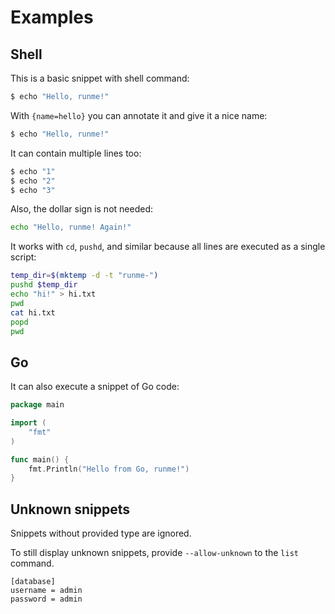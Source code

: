 # Examples

## Shell

This is a basic snippet with shell command:

```sh
$ echo "Hello, runme!"
```

With `{name=hello}` you can annotate it and give it a nice name:

```sh {name=echo}
$ echo "Hello, runme!"
```

It can contain multiple lines too:

```sh
$ echo "1"
$ echo "2"
$ echo "3"
```

Also, the dollar sign is not needed:

```sh
echo "Hello, runme! Again!"
```

It works with `cd`, `pushd`, and similar because all lines are executed as a single script:

```sh
temp_dir=$(mktemp -d -t "runme-")
pushd $temp_dir
echo "hi!" > hi.txt
pwd
cat hi.txt
popd
pwd
```

## Go

It can also execute a snippet of Go code:

```go
package main

import (
    "fmt"
)

func main() {
    fmt.Println("Hello from Go, runme!")
}
```

## Unknown snippets

Snippets without provided type are ignored.

To still display unknown snippets, provide `--allow-unknown` to the `list` command.

```
[database]
username = admin
password = admin
```
